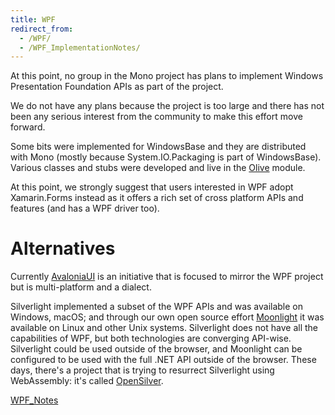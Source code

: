```yaml
---
title: WPF
redirect_from:
  - /WPF/
  - /WPF_ImplementationNotes/
---
```


At this point, no group in the Mono project has plans to implement Windows Presentation Foundation APIs as part of the project.

We do not have any plans because the project is too large and there has not been any serious interest from the community to make this effort move forward.

Some bits were implemented for WindowsBase and they are distributed with Mono (mostly because System.IO.Packaging is part of WindowsBase). Various classes and stubs were developed and live in the [Olive](/archived/olive) module.

At this point, we strongly suggest that users interested in WPF adopt Xamarin.Forms instead as it offers a rich set of cross platform APIs and features (and has a WPF driver too).

Alternatives
============

Currently [AvaloniaUI](https://avaloniaui.net/) is an initiative that is focused to mirror the WPF project but is multi-platform and a dialect.

Silverlight implemented a subset of the WPF APIs and was available on Windows, macOS; and through our own open source effort [Moonlight](/docs/web/moonlight/) it was available on Linux and other Unix systems. Silverlight does not have all the capabilities of WPF, but both technologies are converging API-wise. Silverlight could be used outside of the browser, and Moonlight can be configured to be used with the full .NET API outside of the browser. These days, there's a project that is trying to resurrect Silverlight using WebAssembly: it's called [OpenSilver](https://opensilver.net/).

[WPF_Notes](/docs/gui/wpf/)

